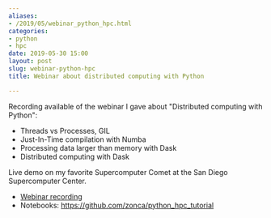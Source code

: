 ```yaml
---
aliases:
- /2019/05/webinar_python_hpc.html
categories:
- python
- hpc
date: 2019-05-30 15:00
layout: post
slug: webinar-python-hpc
title: Webinar about distributed computing with Python

---
```


Recording available of the webinar I gave about "Distributed computing with Python":

* Threads vs Processes, GIL
* Just-In-Time compilation with Numba
* Processing data larger than memory with Dask
* Distributed computing with Dask

Live demo on my favorite Supercomputer Comet at the San Diego Supercomputer Center.

* [Webinar recording](https://www.sdsc.edu/Events/training/webinars/distributed_parallel_computing_with_python_2019/recording/)
* Notebooks: <https://github.com/zonca/python_hpc_tutorial>

